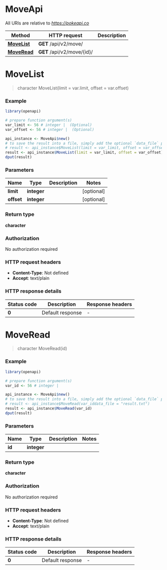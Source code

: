 # MoveApi

All URIs are relative to *https://pokeapi.co*

Method | HTTP request | Description
------------- | ------------- | -------------
[**MoveList**](MoveApi.md#MoveList) | **GET** /api/v2/move/ | 
[**MoveRead**](MoveApi.md#MoveRead) | **GET** /api/v2/move/{id}/ | 


# **MoveList**
> character MoveList(limit = var.limit, offset = var.offset)



### Example
```R
library(openapi)

# prepare function argument(s)
var_limit <- 56 # integer |  (Optional)
var_offset <- 56 # integer |  (Optional)

api_instance <- MoveApi$new()
# to save the result into a file, simply add the optional `data_file` parameter, e.g.
# result <- api_instance$MoveList(limit = var_limit, offset = var_offsetdata_file = "result.txt")
result <- api_instance$MoveList(limit = var_limit, offset = var_offset)
dput(result)
```

### Parameters

Name | Type | Description  | Notes
------------- | ------------- | ------------- | -------------
 **limit** | **integer**|  | [optional] 
 **offset** | **integer**|  | [optional] 

### Return type

**character**

### Authorization

No authorization required

### HTTP request headers

 - **Content-Type**: Not defined
 - **Accept**: text/plain

### HTTP response details
| Status code | Description | Response headers |
|-------------|-------------|------------------|
| **0** | Default response |  -  |

# **MoveRead**
> character MoveRead(id)



### Example
```R
library(openapi)

# prepare function argument(s)
var_id <- 56 # integer | 

api_instance <- MoveApi$new()
# to save the result into a file, simply add the optional `data_file` parameter, e.g.
# result <- api_instance$MoveRead(var_iddata_file = "result.txt")
result <- api_instance$MoveRead(var_id)
dput(result)
```

### Parameters

Name | Type | Description  | Notes
------------- | ------------- | ------------- | -------------
 **id** | **integer**|  | 

### Return type

**character**

### Authorization

No authorization required

### HTTP request headers

 - **Content-Type**: Not defined
 - **Accept**: text/plain

### HTTP response details
| Status code | Description | Response headers |
|-------------|-------------|------------------|
| **0** | Default response |  -  |


